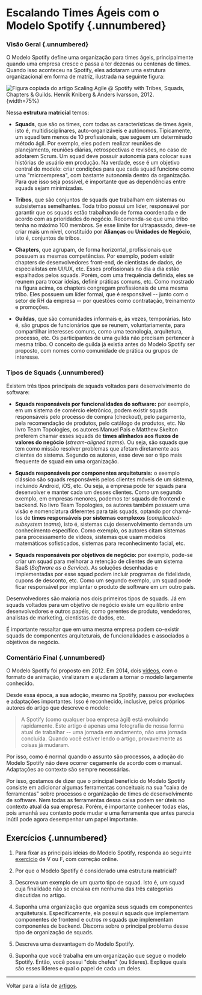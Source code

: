 # Escalando Times Ágeis com o Modelo Spotify {.unnumbered}

### Visão Geral {.unnumbered}

O Modelo Spotify define uma organização para times ágeis, principalmente 
quando uma empresa cresce e passa a ter dezenas ou centenas de times. Quando isso 
aconteceu na Spotify, eles adotaram uma estrutura organizacional em forma 
de matriz, ilustrada na seguinte figura:

![Figura copiada do artigo Scaling Agile @ Spotify
with Tribes, Squads, Chapters & Guilds.
Henrik Kniberg & Anders Ivarsson, 2012.](./figs/modelo-spotify.jpg){width=75%}

Nessa **estrutura matricial** temos:

* **Squads**, que são os times, com todas as características de times
ágeis, isto é, multidisciplinares, auto-organizáveis e autônomos. 
Tipicamente, um squad tem menos de 10 profissionais, que seguem um determinado 
método ágil. Por exemplo, eles podem realizar reuniões de 
planejamento, reuniões diárias, retrospectivas e revisões, no caso de 
adotarem Scrum. Um squad deve possuir autonomia para colocar suas histórias
de usuário em produção. Na verdade, esse é um objetivo central do modelo:
criar condições para que cada squad funcione como uma "microempresa", com 
bastante autonomia dentro da organização. Para que isso seja possível, 
é importante que as dependências entre squads sejam minimizadas.

* **Tribos**, que são conjuntos de squads que trabalham em sistemas ou subsistemas 
semelhantes. Toda tribo possui um líder, responsável por garantir que os 
squads estão trabalhando de forma coordenada e de acordo com as prioridades do negócio. Recomenda-se que uma tribo tenha no  máximo 100 membros. Se esse limite for ultrapassado, deve-se criar mais um nível, constituído por **Alianças** ou **Unidades de Negócio**, isto é, conjuntos de tribos.

* **Chapters**, que agrupam, de forma horizontal, profissionais que possuem as mesmas
competências. Por exemplo, podem existir chapters de desenvolvedores 
front-end, de cientistas de dados, de especialistas em UI/UX, etc. Esses profissionais 
no dia a dia estão espalhados pelos squads. Porém, com uma frequência definida, 
eles se reunem para trocar ideias, definir práticas comuns, etc. Como mostrado 
na figura acima, os chapters congregam profissionais de uma mesma tribo. 
Eles possuem um líder formal, que é responsável -- junto com o setor de RH da 
empresa -- por questões como contratação, treinamento e promoções.

* **Guildas**, que são comunidades informais e, às vezes, temporárias. Isto é,
são grupos de funcionários que se reunem, voluntariamente, para compartilhar 
interesses comuns, como uma tecnologia, arquitetura, processo, etc. Os participantes de uma guilda não precisam pertencer à mesma tribo. O conceito de guilda já existia antes
do Modelo Spotify ser proposto, com nomes como comunidade de prática ou grupos
de interesse.


### Tipos de Squads {.unnumbered}

Existem três tipos principais de squads voltados para desenvolvimento 
de software:

* **Squads responsáveis por funcionalidades do software:** por exemplo, em 
um sistema de comércio eletrônico, podem existir squads responsáveis pelo 
processo de compra (checkout), pelo pagamento, pela recomendação de 
produtos, pelo catálogo de produtos, etc. No livro Team Topologies,
os autores Manuel Pais e Matthew Skelton preferem chamar esses squads
de **times alinhados aos fluxos de valores do negócio** (*stream-aligned teams*).
Ou seja, são squads que tem como missão resolver problemas que afetam
diretamente aos clientes do sistema. Segundo os autores, esse deve ser
o tipo mais frequente de squad em uma organização.

* **Squads responsáveis por componentes arquiteturais:** o exemplo clássico 
são squads responsáveis pelos clientes móveis de um sistema, incluindo 
Android, iOS, etc. Ou seja, a empresa pode ter squads para 
desenvolver e manter cada um desses clientes. Como um segundo exemplo,
em empresas menores, podemos ter squads de frontend e backend. No livro 
Team Topologies, os autores também possuem uma visão e nomenclatura 
diferentes para tais squads, optando por chamá-los de **times responsáveis 
por sistemas complexos** (*complicated-subsystem teams*), 
isto é, sistemas cujo desenvolvimento demanda um conhecimento específico. 
Como exemplo, os autores citam sistemas para processamento de vídeos, 
sistemas que usam modelos matemáticos sofisticados, sistemas 
para reconhecimento facial, etc.

* **Squads responsáveis por objetivos de negócio:** por exemplo, pode-se criar 
um squad para melhorar a retenção de clientes de um sistema SaaS 
(*Software as a Service*). As soluções desenhadas e implementadas por esse 
squad podem incluir programas de fidelidade, cupons de desconto, etc. 
Como um segundo exemplo, um squad pode ficar responsável por implantar
o produto de software em um outro país.

Desenvolvedores são maioria nos dois primeiros tipos de squads.
Já em squads voltados para um objetivo de negócio existe um 
equilíbrio entre desenvolvedores e outros papéis, como gerentes 
de produto, vendedores, analistas de marketing, cientistas de 
dados, etc.

É importante ressaltar que em uma mesma empresa podem co-existir squads 
de componentes arquiteturais, de funcionalidades e associados a 
objetivos de negócio.


### Comentário Final {.unnumbered}

O Modelo Spotify foi proposto em 2012. Em 2014, 
dois [vídeos](https://blog.crisp.se/2014/03/27/henrikkniberg/spotify-engineering-culture-part-1),
com o formato de animação, viralizaram e ajudaram a tornar o modelo 
largamente conhecido.

Desde essa época, a sua adoção, mesmo na Spotify, passou por evoluções e 
adaptações importantes. Isso é reconhecido, inclusive, pelos próprios 
autores do artigo que descreve o modelo:

> A Spotify (como qualquer boa empresa ágil) está evoluindo rapidamente. Este artigo
é apenas uma fotografia de nossa forma atual de trabalhar -- uma jornada em andamento, 
não uma jornada concluída. Quando você estiver lendo o artigo, provavelmente
as coisas já mudaram.

Por isso, como é normal quando o assunto são processos, a adoção do 
Modelo Spotify não deve ocorrer cegamente de acordo com o manual. 
Adaptações ao contexto são sempre necessárias. 

Por isso, gostamos de dizer que o principal benefício do Modelo Spotify 
consiste em adicionar algumas ferramentas conceituais na sua 
"caixa de ferramentas" sobre processos e organização de times de desenvolvimento
de software. Nem todas as ferramentas dessa caixa podem ser úteis no contexto atual 
da sua empresa. Porém, é importante conhecer todas elas, pois amanhã seu contexto 
pode mudar e uma ferramenta que antes parecia inútil pode agora 
desempenhar um papel importante.

## Exercícios {.unnumbered}

1. Para fixar as principais ideias do Modelo Spotify, responda ao seguinte [exercício](../exercicios/exvf.html#/cap/Spotify) de V ou F, com correção online.

2. Por que o Modelo Spotify é considerado uma estrutura matricial?

3. Descreva um exemplo de um quarto tipo de squad. Isto é, um squad cuja finalidade não se encaixa em nenhuma das três categorias discutidas no artigo.

4. Suponha uma organização que organiza seus squads em componentes arquiteturais. Especificamente, ela possui *n* squads que implementam componentes de frontend e 
outros *m* squads que implementam componentes de backend. Discorra sobre o principal problema desse tipo de organização de squads.

5. Descreva uma desvantagem do Modelo Spotify.

6. Suponha que você trabalha em um organização que segue o modelo Spotify. Então, você possui "dois chefes" (ou líderes). Explique quais são esses líderes e qual o papel de cada um deles.

* * * 

Voltar para a lista de [artigos](./artigos.html).
